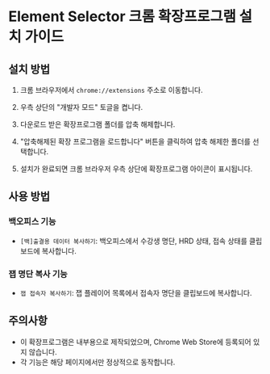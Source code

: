 # Element Selector 크롬 확장프로그램 설치 가이드

## 설치 방법

1. 크롬 브라우저에서 `chrome://extensions` 주소로 이동합니다.

2. 우측 상단의 "개발자 모드" 토글을 켭니다.

3. 다운로드 받은 확장프로그램 폴더를 압축 해제합니다.

4. "압축해제된 확장 프로그램을 로드합니다" 버튼을 클릭하여 압축 해제한 폴더를 선택합니다.

5. 설치가 완료되면 크롬 브라우저 우측 상단에 확장프로그램 아이콘이 표시됩니다.

## 사용 방법

### 백오피스 기능

- `[백]출결용 데이터 복사하기`: 백오피스에서 수강생 명단, HRD 상태, 접속 상태를 클립보드에 복사합니다.

### 잽 명단 복사 기능

- `잽 접속자 복사하기`: 잽 플레이어 목록에서 접속자 명단을 클립보드에 복사합니다.

## 주의사항

- 이 확장프로그램은 내부용으로 제작되었으며, Chrome Web Store에 등록되어 있지 않습니다.
- 각 기능은 해당 페이지에서만 정상적으로 동작합니다.
